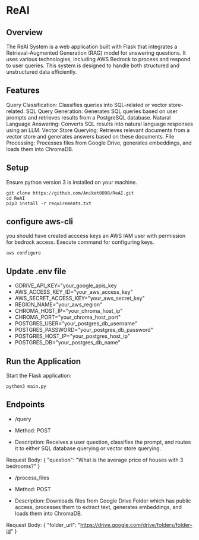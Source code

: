 # ReAI
## Overview
The ReAI System is a web application built with Flask that integrates a Retrieval-Augmented Generation (RAG) model for answering questions. It uses various technologies, including AWS Bedrock to process and respond to user queries. This system is designed to handle both structured and unstructured data efficiently.

## Features
Query Classification: Classifies queries into SQL-related or vector store-related.
SQL Query Generation: Generates SQL queries based on user prompts and retrieves results from a PostgreSQL database.
Natural Language Answering: Converts SQL results into natural language responses using an LLM.
Vector Store Querying: Retrieves relevant documents from a vector store and generates answers based on these documents.
File Processing: Processes files from Google Drive, generates embeddings, and loads them into ChromaDB.

## Setup
Ensure python version 3 is installed on your machine.
```
git clone https://github.com/Aniket0898/ReAI.git
cd ReAI
pip3 install -r requirements.txt
```
## configure aws-cli
you should have created acccess keys an AWS IAM user with permission for bedrock access. Execute command for configuring keys.
```
aws configure
```
## Update .env file
- GDRIVE_API_KEY="your_google_apis_key
- AWS_ACCESS_KEY_ID="your_aws_access_key"
- AWS_SECRET_ACCESS_KEY="your_aws_secret_key"
- REGION_NAME="your_aws_region"
- CHROMA_HOST_IP="your_chroma_host_ip"
- CHROMA_PORT="your_chroma_host_port"
- POSTGRES_USER="your_postgres_db_username"
- POSTGRES_PASSWORD="your_postgres_db_password"
- POSTGRES_HOST_IP="your_postgres_host_ip"
- POSTGRES_DB="your_postgres_db_name"

## Run the Application
Start the Flask application:
```
python3 main.py
```
## Endpoints
- /query
- Method: POST

- Description: Receives a user question, classifies the prompt, and routes it to either SQL database querying or vector store querying.

Request Body:
{
    "question": "What is the average price of houses with 3 bedrooms?"
}

- /process_files
- Method: POST

- Description: Downloads files from Google Drive Folder which has public access, processes them to extract text, generates embeddings, and loads them into ChromaDB.

Request Body:
{
    "folder_url": "https://drive.google.com/drive/folders/folder-id"
}
